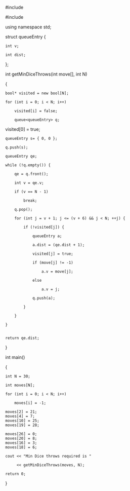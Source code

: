 #include <iostream>

#include <queue>

using namespace std;

struct queueEntry {

    int v;
    
    int dist;
    
};

int getMinDiceThrows(int move[], int N)

{

    bool* visited = new bool[N];
    
    for (int i = 0; i < N; i++)
    
        visited[i] = false;
        
        queue<queueEntry> q;
        
visited[0] = true;

    queueEntry s= { 0, 0 };
    
    q.push(s);
 
    queueEntry qe;
    
    while (!q.empty()) {
    
        qe = q.front();
        
        int v = qe.v;

        if (v == N - 1)
        
            break;

        q.pop();
        
        for (int j = v + 1; j <= (v + 6) && j < N; ++j) {
        
            if (!visited[j]) {
            
                queueEntry a;
                
                a.dist = (qe.dist + 1);
                
                visited[j] = true;
                
                if (move[j] != -1)
                
                    a.v = move[j];
                    
                else
                
                    a.v = j;
                    
                q.push(a);
                
            }
            
        }
        
    }
    
 
    return qe.dist;
    
}
 
int main()

{

    int N = 30;
    
    int moves[N];
    
    for (int i = 0; i < N; i++)
    
        moves[i] = -1;
 
    moves[2] = 21;
    moves[4] = 7;
    moves[10] = 25;
    moves[19] = 28;
 
    moves[26] = 0;
    moves[20] = 8;
    moves[16] = 3;
    moves[18] = 6;
 
    cout << "Min Dice throws required is "
    
         << getMinDiceThrows(moves, N);
         
    return 0;
    
}
